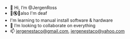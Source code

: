 - 👋 Hi, I’m @JergenRoss
- 👀🔇🦻also I'm deaf
- I'm learning to manual install software & hardware
- 💞️ I’m looking to collaborate on everything
- 📫 jergenestaco@gmail.com, jergenestaco@yahoo.com

<!---
JergenRoss/JergenRoss is a ✨ special ✨ repository because its `README.md` (this file) appears on your GitHub profile.
You can click the Preview link to take a look at your changes.
--->
